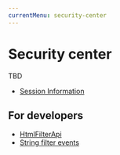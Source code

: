 ```yaml
---
currentMenu: security-center
---
```

# Security center

TBD

- [Session Information](SessionInformation.md)

## For developers

- [HtmlFilterApi](Dev/HtmlFilterApi.md)
- [String filter events](Dev/StringFilterEvents.md)
